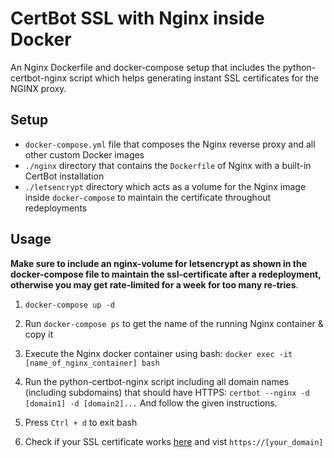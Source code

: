 # CertBot SSL with Nginx inside Docker

An Nginx Dockerfile and docker-compose setup that includes the python-certbot-nginx script which helps generating instant SSL certificates for the NGINX proxy.

## Setup

- `docker-compose.yml` file that composes the Nginx reverse proxy and all other custom Docker images
- `./nginx` directory that contains the `Dockerfile` of Nginx with a built-in CertBot installation
- `./letsencrypt` directory which acts as a volume for the Nginx image inside `docker-compose` to maintain the certificate throughout redeployments

## Usage

**Make sure to include an nginx-volume for letsencrypt as shown in the docker-compose file to maintain the ssl-certificate after a redeployment, otherwise you may get rate-limited for a week for too many re-tries**.

1. `docker-compose up -d`
2. Run `docker-compose ps` to get the name of the running Nginx container & copy it
3. Execute the Nginx docker container using bash: `docker exec -it [name_of_nginx_container] bash`
4. Run the python-certbot-nginx script including all domain names (including subdomains) that should have HTTPS: `certbot --nginx -d [domain1] -d [domain2]...` And follow the given instructions.

5. Press `Ctrl + d` to exit bash
6. Check if your SSL certificate works [here](https://www.ssllabs.com/ssltest/) and vist `https://[your_domain]`
